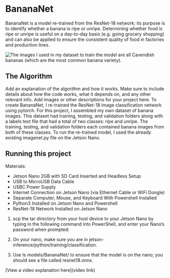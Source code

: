 # BananaNet

 BananaNet is a model re-trained from the ResNet-18 network; its purpose is to identify whether a banana is ripe or unripe. Determining whether food is ripe or unripe is useful on a day-to-day basis (e.g. going grocery shopping) and can also be applied to ensure the consistent quality of food in factories and production lines.

![The images I used in my dataset to train the model are all Cavendish bananas (which are the most common banana variety).](https://imgur.com/Sm5NS15)

## The Algorithm

Add an explanation of the algorithm and how it works. Make sure to include details about how the code works, what it depends on, and any other relevant info. Add images or other descriptions for your project here.
To create BananaNet, I re-trained the ResNet-18 image classification network using pytorch. For this project, I assembled my own dataset of banana images. This dataset had training, testing, and validation folders along with a labels text file that had a total of two classes: ripe and unripe. The training, testing, and validation folders each contained banana images from both of these classes. To run the re-trained model, I used the already existing imagenet.py file on the Jetson Nano.

## Running this project

Materials:
- Jetson Nano 2GB with SD Card Inserted and Headless Setup
- USB to MicroUSB Data Cable
- USBC Power Supply
- Internet Connection on Jetson Nano (via Ethernet Cable or WiFi Dongle)
- Separate Computer, Mouse, and Keyboard With Powershell Installed
- Python3 Installed on Jetson Nano and Powershell
- ResNet-18 Network Installed on Jetson Nano

1. scp the tar directory from your host device to your Jetson Nano by typing in the following command into PowerShell, and enter your Nano’s password when prompted:

1. On your nano, make sure you are in jetson-inference/python/training/classification.
2. Use ls models/BananaNet/ to ensure that the model is on the nano; you should see a file called resnet18.onnx.

[View a video explanation here](video link)
